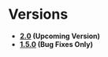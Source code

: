 <!--METADATA
{
    "title": "Versions",
    "url": "versions",
    "icon": "pricetag"
}
!METADATA-->

# Versions

- **[2.0](/versions/2.0) (Upcoming Version)**
- **[1.5.0](/versions/1.5.0/) (Bug Fixes Only)**

